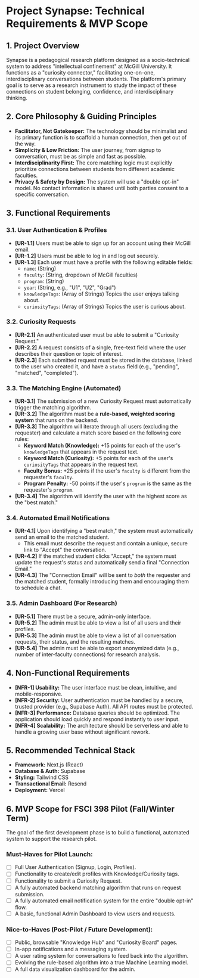 # Project Synapse: Technical Requirements & MVP Scope

## 1. Project Overview

Synapse is a pedagogical research platform designed as a socio-technical system to address "intellectual confinement" at McGill University. It functions as a "curiosity connector," facilitating one-on-one, interdisciplinary conversations between students. The platform's primary goal is to serve as a research instrument to study the impact of these connections on student belonging, confidence, and interdisciplinary thinking.

## 2. Core Philosophy & Guiding Principles

-   **Facilitator, Not Gatekeeper:** The technology should be minimalist and its primary function is to scaffold a human connection, then get out of the way.
-   **Simplicity & Low Friction:** The user journey, from signup to conversation, must be as simple and fast as possible.
-   **Interdisciplinarity First:** The core matching logic must explicitly prioritize connections between students from different academic faculties.
-   **Privacy & Safety by Design:** The system will use a "double opt-in" model. No contact information is shared until both parties consent to a specific conversation.

## 3. Functional Requirements

### 3.1. User Authentication & Profiles
-   **[UR-1.1]** Users must be able to sign up for an account using their McGill email.
-   **[UR-1.2]** Users must be able to log in and log out securely.
-   **[UR-1.3]** Each user must have a profile with the following editable fields:
    -   `name`: (String)
    -   `faculty`: (String, dropdown of McGill faculties)
    -   `program`: (String)
    -   `year`: (String, e.g., "U1", "U2", "Grad")
    -   `knowledgeTags`: (Array of Strings) Topics the user enjoys talking about.
    -   `curiosityTags`: (Array of Strings) Topics the user is curious about.

### 3.2. Curiosity Requests
-   **[UR-2.1]** An authenticated user must be able to submit a "Curiosity Request."
-   **[UR-2.2]** A request consists of a single, free-text field where the user describes their question or topic of interest.
-   **[UR-2.3]** Each submitted request must be stored in the database, linked to the user who created it, and have a `status` field (e.g., "pending", "matched", "completed").

### 3.3. The Matching Engine (Automated)
-   **[UR-3.1]** The submission of a new Curiosity Request must automatically trigger the matching algorithm.
-   **[UR-3.2]** The algorithm must be a **rule-based, weighted scoring system** that runs on the backend.
-   **[UR-3.3]** The algorithm will iterate through all users (excluding the requester) and calculate a match score based on the following core rules:
    -   **Keyword Match (Knowledge):** +15 points for each of the user's `knowledgeTags` that appears in the request text.
    -   **Keyword Match (Curiosity):** +5 points for each of the user's `curiosityTags` that appears in the request text.
    -   **Faculty Bonus:** +25 points if the user's `faculty` is different from the requester's `faculty`.
    -   **Program Penalty:** -50 points if the user's `program` is the same as the requester's `program`.
-   **[UR-3.4]** The algorithm will identify the user with the highest score as the "best match."

### 3.4. Automated Email Notifications
-   **[UR-4.1]** Upon identifying a "best match," the system must automatically send an email to the matched student.
    -   This email must describe the request and contain a unique, secure link to "Accept" the conversation.
-   **[UR-4.2]** If the matched student clicks "Accept," the system must update the request's status and automatically send a final "Connection Email."
-   **[UR-4.3]** The "Connection Email" will be sent to *both* the requester and the matched student, formally introducing them and encouraging them to schedule a chat.

### 3.5. Admin Dashboard (For Research)
-   **[UR-5.1]** There must be a secure, admin-only interface.
-   **[UR-5.2]** The admin must be able to view a list of all users and their profiles.
-   **[UR-5.3]** The admin must be able to view a list of all conversation requests, their status, and the resulting matches.
-   **[UR-5.4]** The admin must be able to export anonymized data (e.g., number of inter-faculty connections) for research analysis.

## 4. Non-Functional Requirements

-   **[NFR-1] Usability:** The user interface must be clean, intuitive, and mobile-responsive.
-   **[NFR-2] Security:** User authentication must be handled by a secure, trusted provider (e.g., Supabase Auth). All API routes must be protected.
-   **[NFR-3] Performance:** Database queries should be optimized. The application should load quickly and respond instantly to user input.
-   **[NFR-4] Scalability:** The architecture should be serverless and able to handle a growing user base without significant rework.

## 5. Recommended Technical Stack

-   **Framework:** Next.js (React)
-   **Database & Auth:** Supabase
-   **Styling:** Tailwind CSS
-   **Transactional Email:** Resend
-   **Deployment:** Vercel

## 6. MVP Scope for FSCI 398 Pilot (Fall/Winter Term)

The goal of the first development phase is to build a functional, automated system to support the research pilot.

### Must-Haves for Pilot Launch:
-   [ ] Full User Authentication (Signup, Login, Profiles).
-   [ ] Functionality to create/edit profiles with Knowledge/Curiosity tags.
-   [ ] Functionality to submit a Curiosity Request.
-   [ ] A fully automated backend matching algorithm that runs on request submission.
-   [ ] A fully automated email notification system for the entire "double opt-in" flow.
-   [ ] A basic, functional Admin Dashboard to view users and requests.

### Nice-to-Haves (Post-Pilot / Future Development):
-   [ ] Public, browsable "Knowledge Hub" and "Curiosity Board" pages.
-   [ ] In-app notifications and a messaging system.
-   [ ] A user rating system for conversations to feed back into the algorithm.
-   [ ] Evolving the rule-based algorithm into a true Machine Learning model.
-   [ ] A full data visualization dashboard for the admin.